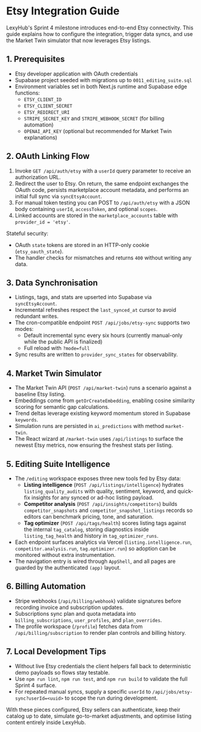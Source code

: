 # Etsy Integration Guide

LexyHub's Sprint 4 milestone introduces end-to-end Etsy connectivity. This guide explains how to configure the integration, trigger data syncs, and use the Market Twin simulator that now leverages Etsy listings.

## 1. Prerequisites
- Etsy developer application with OAuth credentials
- Supabase project seeded with migrations up to `0011_editing_suite.sql`
- Environment variables set in both Next.js runtime and Supabase edge functions:
  - `ETSY_CLIENT_ID`
  - `ETSY_CLIENT_SECRET`
  - `ETSY_REDIRECT_URI`
  - `STRIPE_SECRET_KEY` and `STRIPE_WEBHOOK_SECRET` (for billing automation)
  - `OPENAI_API_KEY` (optional but recommended for Market Twin explanations)

## 2. OAuth Linking Flow
1. Invoke `GET /api/auth/etsy` with a `userId` query parameter to receive an authorization URL.
2. Redirect the user to Etsy. On return, the same endpoint exchanges the OAuth code, persists marketplace account metadata, and performs an initial full sync via `syncEtsyAccount`.
3. For manual token testing you can POST to `/api/auth/etsy` with a JSON body containing `userId`, `accessToken`, and optional `scopes`.
4. Linked accounts are stored in the `marketplace_accounts` table with `provider_id = 'etsy'`.

Stateful security:
- OAuth `state` tokens are stored in an HTTP-only cookie (`etsy_oauth_state`).
- The handler checks for mismatches and returns `400` without writing any data.

## 3. Data Synchronisation
- Listings, tags, and stats are upserted into Supabase via `syncEtsyAccount`.
- Incremental refreshes respect the `last_synced_at` cursor to avoid redundant writes.
- The cron-compatible endpoint `POST /api/jobs/etsy-sync` supports two modes:
  - Default incremental sync every six hours (currently manual-only while the public API is finalized)
  - Full reload with `?mode=full`
- Sync results are written to `provider_sync_states` for observability.

## 4. Market Twin Simulator
- The Market Twin API (`POST /api/market-twin`) runs a scenario against a baseline Etsy listing.
- Embeddings come from `getOrCreateEmbedding`, enabling cosine similarity scoring for semantic gap calculations.
- Trend deltas leverage existing keyword momentum stored in Supabase `keywords`.
- Simulation runs are persisted in `ai_predictions` with method `market-twin`.
- The React wizard at `/market-twin` uses `/api/listings` to surface the newest Etsy metrics, now ensuring the freshest stats per listing.

## 5. Editing Suite Intelligence
- The `/editing` workspace exposes three new tools fed by Etsy data:
  - **Listing intelligence** (`POST /api/listings/intelligence`) hydrates `listing_quality_audits` with quality, sentiment, keyword, and quick-fix insights for any synced or ad-hoc listing payload.
  - **Competitor analysis** (`POST /api/insights/competitors`) builds `competitor_snapshots` and `competitor_snapshot_listings` records so editors can benchmark pricing, tone, and saturation.
  - **Tag optimizer** (`POST /api/tags/health`) scores listing tags against the internal `tag_catalog`, storing diagnostics inside `listing_tag_health` and history in `tag_optimizer_runs`.
- Each endpoint surfaces analytics via Vercel (`listing.intelligence.run`, `competitor.analysis.run`, `tag.optimizer.run`) so adoption can be monitored without extra instrumentation.
- The navigation entry is wired through `AppShell`, and all pages are guarded by the authenticated `(app)` layout.

## 6. Billing Automation
- Stripe webhooks (`/api/billing/webhook`) validate signatures before recording invoice and subscription updates.
- Subscriptions sync plan and quota metadata into `billing_subscriptions`, `user_profiles`, and `plan_overrides`.
- The profile workspace (`/profile`) fetches data from `/api/billing/subscription` to render plan controls and billing history.

## 7. Local Development Tips
- Without live Etsy credentials the client helpers fall back to deterministic demo payloads so flows stay testable.
- Use `npm run lint`, `npm run test`, and `npm run build` to validate the full Sprint 4 surface.
- For repeated manual syncs, supply a specific `userId` to `/api/jobs/etsy-sync?userId=<uuid>` to scope the run during development.

With these pieces configured, Etsy sellers can authenticate, keep their catalog up to date, simulate go-to-market adjustments, and optimise listing content entirely inside LexyHub.
